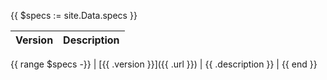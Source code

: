 {{ $specs := site.Data.specs }}

| Version | Description |
| ------- | ----------- |
{{ range $specs -}}
| [{{ .version }}]({{ .url }}) | {{ .description }} |
{{ end }}
